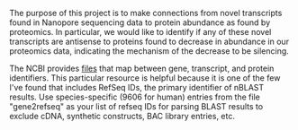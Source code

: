 The purpose of this project is to make connections from novel transcripts found in Nanopore sequencing data to protein abundance as found by proteomics. In particular, we would like to identify if any of these novel transcripts are antisense to proteins found to decrease in abundance in our proteomics data, indicating the mechanism of the decrease to be silencing.

The NCBI provides [files](https://ftp.ncbi.nih.gov/gene/DATA/) that map between gene, transcript, and protein identifiers. This particular resource is helpful because it is one of the few I've found that includes RefSeq IDs, the primary identifier of nBLAST results. Use species-specific (9606 for human) entries from the file "gene2refseq" as your list of refseq IDs for parsing BLAST results to exclude cDNA, synthetic constructs, BAC library entries, etc.

